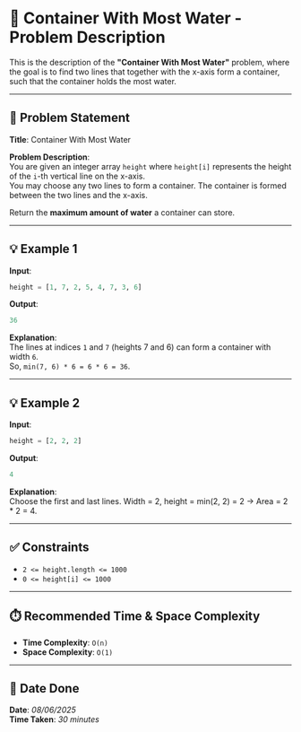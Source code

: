 
# 🧮 Container With Most Water - Problem Description

This is the description of the **"Container With Most Water"** problem, where the goal is to find two lines that together with the x-axis form a container, such that the container holds the most water.

---

## 📌 Problem Statement

**Title**: Container With Most Water

**Problem Description**:  
You are given an integer array `height` where `height[i]` represents the height of the `i`-th vertical line on the x-axis.  
You may choose any two lines to form a container. The container is formed between the two lines and the x-axis.

Return the **maximum amount of water** a container can store.

---

## 💡 Example 1

**Input**:  
```python
height = [1, 7, 2, 5, 4, 7, 3, 6]
```

**Output**:  
```python
36
```

**Explanation**:  
The lines at indices `1` and `7` (heights 7 and 6) can form a container with width `6`.  
So, `min(7, 6) * 6 = 6 * 6 = 36`.

---

## 💡 Example 2

**Input**:  
```python
height = [2, 2, 2]
```

**Output**:  
```python
4
```

**Explanation**:  
Choose the first and last lines. Width = 2, height = min(2, 2) = 2 → Area = 2 * 2 = 4.

---

## ✅ Constraints

- `2 <= height.length <= 1000`  
- `0 <= height[i] <= 1000`

---

## ⏱️ Recommended Time & Space Complexity

- **Time Complexity**: `O(n)`  
- **Space Complexity**: `O(1)`  

---

## 📅 Date Done

**Date**: *08/06/2025*  
**Time Taken**: *30 minutes*
